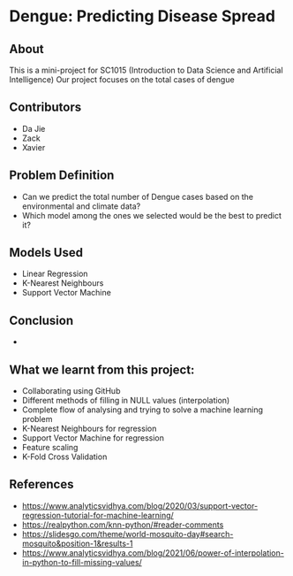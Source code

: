 # Dengue: Predicting Disease Spread

## About

This is a mini-project for SC1015 (Introduction to Data Science and Artificial Intelligence)
Our project focuses on the total cases of dengue 

## Contributors

- Da Jie
- Zack
- Xavier

## Problem Definition

- Can we predict the total number of Dengue cases based on the environmental and climate data?
- Which model among the ones we selected would be the best to predict it?

## Models Used

- Linear Regression
- K-Nearest Neighbours
- Support Vector Machine

## Conclusion
- 

## What we learnt from this project:

- Collaborating using GitHub
- Different methods of filling in NULL values (interpolation)
- Complete flow of analysing and trying to solve a machine learning problem
- K-Nearest Neighbours for regression
- Support Vector Machine for regression
- Feature scaling
- K-Fold Cross Validation

## References
- <https://www.analyticsvidhya.com/blog/2020/03/support-vector-regression-tutorial-for-machine-learning/>
- <https://realpython.com/knn-python/#reader-comments>
- <https://slidesgo.com/theme/world-mosquito-day#search-mosquito&position-1&results-1>
- <https://www.analyticsvidhya.com/blog/2021/06/power-of-interpolation-in-python-to-fill-missing-values/>
